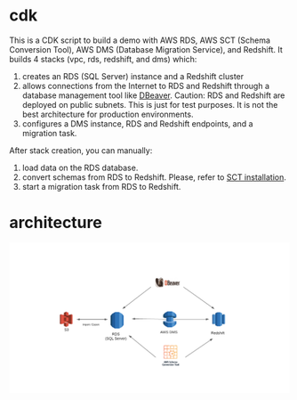 # cdk

This is a CDK script to build a demo with AWS RDS, AWS SCT (Schema Conversion Tool), AWS DMS (Database Migration Service), and Redshift. It builds 4 stacks (vpc, rds, redshift, and dms) which:

1) creates an RDS (SQL Server) instance and a Redshift cluster
2) allows connections from the Internet to RDS and Redshift through a database management tool like [DBeaver](https://dbeaver.io/). Caution: RDS and Redshift are deployed on public subnets. This is just for test purposes. It is not the best architecture for production environments.
3) configures a DMS instance, RDS and Redshift endpoints, and a migration task.

After stack creation, you can manually:

1) load data on the RDS database.
2) convert schemas from RDS to Redshift. Please, refer to [SCT installation](https://docs.aws.amazon.com/SchemaConversionTool/latest/userguide/CHAP_Installing.html).
3) start a migration task from RDS to Redshift.

# architecture

![](diagram.png) 
